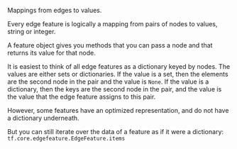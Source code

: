 Mappings from edges to values.

Every edge feature is logically a mapping from pairs of nodes to values,
string or integer.

A feature object gives you methods that you can pass a node and that returns
its value for that node.

It is easiest to think of all edge features as a dictionary keyed by nodes.
The values are either sets or dictionaries.
If the value is a set, then the elements are the second node in the pair
and the value is `None`.
If the value is a dictionary, then the keys are the second node in the pair,
and the value is the value that the edge feature assigns to this pair.

However, some features have an optimized representation, and do not have
a dictionary underneath.

But you can still iterate over the data of a feature as if it were a
dictionary: `tf.core.edgefeature.EdgeFeature.items`
